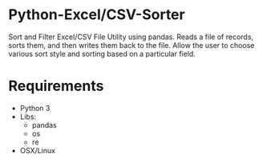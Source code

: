 # Python-Excel/CSV-Sorter
Sort and Filter Excel/CSV File Utility using pandas. Reads a file of records, sorts them, and then writes them back to the file. Allow the user to choose various sort style and sorting based on a particular field.
# Requirements
* Python 3
* Libs:
  * pandas
  * os
  * re
* OSX/Linux
